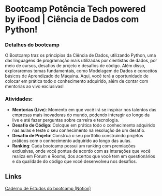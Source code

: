 # Bootcamp Potência Tech powered by iFood | Ciência de Dados com Python!

### Detalhes do bootcamp

O Bootcamp traz os princípios da Ciência de Dados, utilizando Python, uma das linguagens de programação mais utilizadas por cientistas de dados, por meio de cursos, desafios de projeto e desafios de código. Além disso, exploraremos temas fundamentais, como Modelagem de Dados e conceitos básicos de Aprendizado de Máquina. Aqui, você terá a oportunidade de colocar em prática todo o conhecimento adquirido, além de contar com mentorias ao vivo exclusivas!


### Atividades:

* **Mentorias (Live**): Momento em que você irá se inspirar nos talentos das empresas mais inovadoras do mundo, podendo interagir ao longo da live e até fazer perguntas sobre carreira e tecnologia.
* **Desafio de Código**: Coloque em prática todo o conhecimento adquirido nas aulas e teste o seu conhecimento na resolução de um desafio.
* **Desafio de Projeto**: Construa o seu portfólio construindo projetos práticos com o conhecimento adquirido ao longo das aulas.
* **Ranking**: Cada bootcamp possui um ranking com premiações exclusivas, onde você pontua de acordo com as interações que você realiza em Fórum e Rooms, dos acertos que você tem em questionários e da qualidade do código que você desenvolveu nos desafios.


## Links

[Caderno de Estudos do bootcamp (Notion)](https://www.notion.so/Bootcamp-Pot-ncia-Tech-powered-by-iFood-Ci-ncia-de-Dados-5920a43897da48bf85408b331b361f92?pvs=4 "Pagina Notion")
